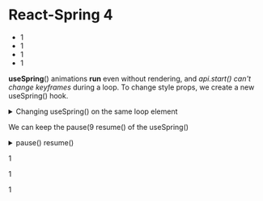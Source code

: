 # React-Spring 4

* 1
* 1
* 1
* 1

**useSpring**() animations **run** even without rendering, and _api.start() can't change keyframes_ during a loop. To change style props, we create a new useSpring() hook.

<details>

<summary>Changing useSpring() on the same loop element</summary>

1

1

1

1

11

1

</details>

We can keep the pause(9 resume() of the useSpring()

<details>

<summary>pause() resume()</summary>

1

1

1

1

1

1

1

1

1

1

</details>

1

1

1
